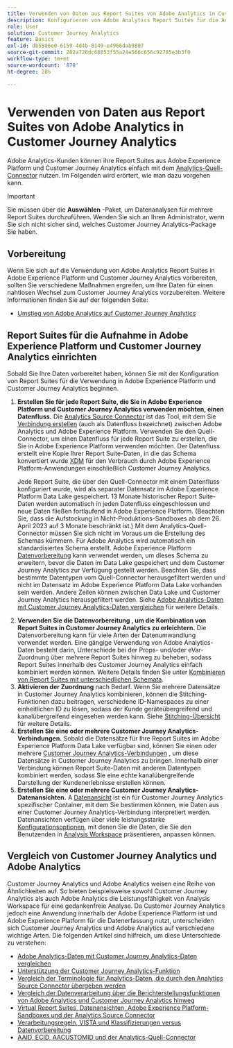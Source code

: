 ```yaml
---
title: Verwenden von Daten aus Report Suites von Adobe Analytics in Customer Journey Analytics
description: Konfigurieren von Adobe Analytics Report Suites für die Aufnahme in Adobe Experience Platform und Customer Journey Analytics
role: User
solution: Customer Journey Analytics
feature: Basics
exl-id: db5506e0-6159-4d4b-8149-e4966dab9807
source-git-commit: 202a726dc68853f55a24e566c656c92785e3b3f0
workflow-type: tm+mt
source-wordcount: '878'
ht-degree: 28%

---
```


# Verwenden von Daten aus Report Suites von Adobe Analytics in Customer Journey Analytics

Adobe Analytics-Kunden können ihre Report Suites aus Adobe Experience Platform und Customer Journey Analytics einfach mit dem [Analytics-Quell-Connector](https://experienceleague.adobe.com/docs/experience-platform/sources/connectors/adobe-applications/analytics.html?lang=de) nutzen. Im Folgenden wird erörtert, wie man dazu vorgehen kann.

>[!IMPORTANT]
>
>Sie müssen über die **Auswählen** -Paket, um Datenanalysen für mehrere Report Suites durchzuführen. Wenden Sie sich an Ihren Administrator, wenn Sie sich nicht sicher sind, welches Customer Journey Analytics-Package Sie haben. &#x200B;

## Vorbereitung

Wenn Sie sich auf die Verwendung von Adobe Analytics Report Suites in Adobe Experience Platform und Customer Journey Analytics vorbereiten, sollten Sie verschiedene Maßnahmen ergreifen, um Ihre Daten für einen nahtlosen Wechsel zum Customer Journey Analytics vorzubereiten. Weitere Informationen finden Sie auf der folgenden Seite:

* [Umstieg von Adobe Analytics auf Customer Journey Analytics](/help/getting-started/aa-to-cja.md)

## Report Suites für die Aufnahme in Adobe Experience Platform und Customer Journey Analytics einrichten

Sobald Sie Ihre Daten vorbereitet haben, können Sie mit der Konfiguration von Report Suites für die Verwendung in Adobe Experience Platform und Customer Journey Analytics beginnen.

1. **Erstellen Sie für jede Report Suite, die Sie in Adobe Experience Platform und Customer Journey Analytics verwenden möchten, einen Datenfluss.** Die [Analytics Source Connector](https://experienceleague.adobe.com/docs/experience-platform/sources/connectors/adobe-applications/analytics.html?lang=de) ist das Tool, mit dem Sie [Verbindung erstellen](/help/connections/create-connection.md) (auch als Datenfluss bezeichnet) zwischen Adobe Analytics und Adobe Experience Platform. Verwenden Sie den Quell-Connector, um einen Datenfluss für jede Report Suite zu erstellen, die Sie in Adobe Experience Platform verwenden möchten. Der Datenfluss erstellt eine Kopie Ihrer Report Suite-Daten, in die das Schema konvertiert wurde  [XDM](https://experienceleague.adobe.com/docs/platform-learn/tutorials/schemas/schemas-and-experience-data-model.html?lang=de) für den Verbrauch durch Adobe Experience Platform-Anwendungen einschließlich Customer Journey Analytics.<p>Jede Report Suite, die über den Quell-Connector mit einem Datenfluss konfiguriert wurde, wird als separater Datensatz im Adobe Experience Platform Data Lake gespeichert. 13 Monate historischer Report Suite-Daten werden automatisch in jeden Datenfluss eingeschlossen und neue Daten fließen fortlaufend in Adobe Experience Platform. (Beachten Sie, dass die Aufstockung in Nicht-Produktions-Sandboxes ab dem 26. April 2023 auf 3 Monate beschränkt ist.) Mit dem Analytics-Quell-Connector müssen Sie sich nicht im Voraus um die Erstellung des Schemas kümmern. Für Adobe Analytics wird automatisch ein standardisiertes Schema erstellt. Adobe Experience Platform [Datenvorbereitung](https://experienceleague.adobe.com/docs/experience-platform/data-prep/home.html?lang=de) kann verwendet werden, um dieses Schema zu erweitern, bevor die Daten im Data Lake gespeichert und dem Customer Journey Analytics zur Verfügung gestellt werden. Beachten Sie, dass bestimmte Datentypen vom Quell-Connector herausgefiltert werden und nicht im Datensatz im Adobe Experience Platform Data Lake vorhanden sein werden. Andere Zeilen können zwischen Data Lake und Customer Journey Analytics herausgefiltert werden. Siehe [Adobe Analytics-Daten mit Customer Journey Analytics-Daten vergleichen](/help/troubleshooting/compare.md) für weitere Details.
1. **Verwenden Sie die Datenvorbereitung , um die Kombination von Report Suites in Customer Journey Analytics zu erleichtern.** Die Datenvorbereitung kann für viele Arten der Datenumwandlung verwendet werden. Eine gängige Verwendung von Adobe Analytics-Daten besteht darin, Unterschiede bei der Props- und/oder eVar-Zuordnung über mehrere Report Suites hinweg zu beheben, sodass Report Suites innerhalb des Customer Journey Analytics einfach kombiniert werden können. Weitere Details finden Sie unter [Kombinieren von Report Suites mit unterschiedlichen Schemata](/help/use-cases/aa-data/combine-report-suites.md).
1. **Aktivieren der Zuordnung** nach Bedarf. Wenn Sie mehrere Datensätze in Customer Journey Analytics kombinieren, können die Stitching-Funktionen dazu beitragen, verschiedene ID-Namespaces zu einer einheitlichen ID zu lösen, sodass der Kunde geräteübergreifend und kanalübergreifend eingesehen werden kann. Siehe [Stitching-Übersicht](../../stitching/overview.md) für weitere Details.
1. **Erstellen Sie eine oder mehrere Customer Journey Analytics-Verbindungen.** Sobald die Datensätze für Ihre Report Suites im Adobe Experience Platform Data Lake verfügbar sind, können Sie einen oder mehrere [Customer Journey Analytics-Verbindungen](/help/connections/overview.md) , um diese Datensätze in Customer Journey Analytics zu bringen. Innerhalb einer Verbindung können Report Suite-Daten mit anderen Datentypen kombiniert werden, sodass Sie eine echte kanalübergreifende Darstellung der Kundenerlebnisse erstellen können.
1. **Erstellen Sie eine oder mehrere Customer Journey Analytics-Datenansichten.** A [Datenansicht](/help/data-views/data-views.md) ist ein für Customer Journey Analytics spezifischer Container, mit dem Sie bestimmen können, wie Daten aus einer Customer Journey Analytics-Verbindung interpretiert werden. Datenansichten verfügen über viele leistungsstarke [Konfigurationsoptionen](/help/data-views/create-dataview.md), mit denen Sie die Daten, die Sie den Benutzenden in [Analysis Workspace](/help/analysis-workspace/home.md) präsentieren, anpassen können.

## Vergleich von Customer Journey Analytics und Adobe Analytics

Customer Journey Analytics und Adobe Analytics weisen eine Reihe von Ähnlichkeiten auf. So bieten beispielsweise sowohl Customer Journey Analytics als auch Adobe Analytics die Leistungsfähigkeit von Analysis Workspace für eine gedankenfreie Analyse. Da Customer Journey Analytics jedoch eine Anwendung innerhalb der Adobe Experience Platform ist und Adobe Experience Platform für die Datenerfassung nutzt, unterscheiden sich Customer Journey Analytics und Adobe Analytics auf verschiedene wichtige Arten. Die folgenden Artikel sind hilfreich, um diese Unterschiede zu verstehen:

* [Adobe Analytics-Daten mit Customer Journey Analytics-Daten vergleichen](/help/troubleshooting/compare.md)
* [Unterstützung der Customer Journey Analytics-Funktion](/help/getting-started/aa-vs-cja/cja-aa.md)
* [Vergleich der Terminologie für Analytics-Daten, die durch den Analytics Source Connector übergeben werden](/help/getting-started/aa-vs-cja/terminology.md)
* [Vergleich der Datenverarbeitung über die Berichterstellungsfunktionen von Adobe Analytics und Customer Journey Analytics hinweg](/help/getting-started/aa-vs-cja/data-processing-comparisons.md)
* [Virtual Report Suites, Datenansichten, Adobe Experience Platform-Sandboxes und der Analytics Source Connector](/help/getting-started/aa-vs-cja/vrs-dataview-sandbox-adc.md)
* [Verarbeitungsregeln, VISTA und Klassifizierungen versus Datenvorbereitung](/help/getting-started/aa-vs-cja/pr-vista-dataprep.md)
* [AAID, ECID, AACUSTOMID und der Analytics-Quell-Connector](/help/getting-started/aa-vs-cja/aaid-ecid-adc.md)
